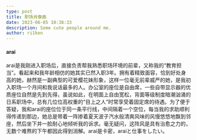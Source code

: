 ```yaml
---
type: post
title: 职场肖像画
date: 2023-06-05 10:38:33
description: Some cute people around me.
author: ri1ken
---
```


#### arai

arai是我刚进入职场后，直接负责帮我熟悉职场环境的前辈，又称我的“教育担当”。看起来和我年龄相仿的她其实已然入职3年。拥有着精致面容，恰到好处身高的她，赫然是一副典型的可爱樱花妹形象，这样一位毫无前辈威严的她，是我初入职场一个月间和我说话最多的人。办公室的座位是自由席，一些自带显示器的优质座位自然是先到先得，虽说如此，在明面上自由宽松，背面等级制度暗潮汹涌的日系职场中，总有几位位高权重的“目上之人”时常享受着固定席的待遇。为了便于答疑，我和arai的座位位于同一条平行线，中间隔着一个空位，每当我的求助顺利得传递到那边，她总是带着一阵掺着夏天波子汽水般清爽风味的风慢悠悠地飘到邻座，然后坐下并一脸耐心地倾听我的诉求。毫无疑问，这阵风是具有治愈之力的，无数个难熬的下午都因此得到消解。arai是卡密，araiと仕事をしたい。
